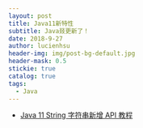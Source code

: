 ```yaml
---
layout: post
title: Java11新特性
subtitle: Java叕更新了！
date: 2018-9-27
author: lucienhsu
header-img: img/post-bg-default.jpg
header-mask: 0.5
stickie: true
catalog: true
tags:
  - Java
---
```


- [Java 11 String 字符串新增 API 教程](https://www.xttblog.com/?p=3110)